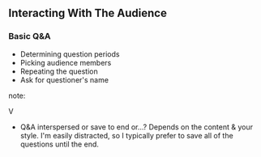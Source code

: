 ## Interacting With The Audience

### Basic Q&A

* Determining question periods
* Picking audience members
* Repeating the question
* Ask for questioner's name

note:

V

* Q&A interspersed or save to end or…? Depends on the content & your style. I'm easily distracted, so I typically prefer to save all of the questions until the end.
